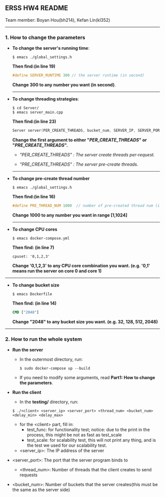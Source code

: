 ## ERSS HW4 README

Team member: Boyan Hou(bh214), Kefan Lin(kl352)

---

### 1. How to change the parameters

- **To change the server's running time**:

  ```shell
  $ emacs ./global_settings.h
  ```

  **Then find:(in line 19)**

  ```c
  #define SERVER_RUNTIME 300 // the server runtime (in second)
  ```

  **Change 300 to any number you want (in second)**.

  ---

- **To change threading strategies**:

  ```shell
  $ cd Server/
  $ emacs server_main.cpp
  ```

  **Then find:(in line 23)**

  ```c
  Server server(PER_CREATE_THREADS, bucket_num, SERVER_IP, SERVER_PORT);
  ```

  **Change the first argument to either "*PER_CREATE_THREADS*" or "*PRE_CREATE_THREADS*".**

  - *"PER_CREATE_THREADS" : The server create threads per-request.*

  - *"PRE_CREATE_THREADS" : The server pre-create threads.*

  ---

- **To change pre-create thread number**

  ```shell
  $ emacs ./global_settings.h
  ```

  **Then find:(in line 16)**

  ```c
  #define PRE_THREAD_NUM 1000  // number of pre-created thread num (int SERVER)
  ```

  **Change 1000 to any number you want in range [1,1024]**

  ---

- **To change CPU cores**

  ```shell
  $ emacs docker-compose.yml   
  ```

  **Then find: (in line 7)**

  ```
  cpuset: '0,1,2,3'
  ```

  **Change '0,1,2,3' to any CPU core combination you want. (e.g. '0,1' means run the server on core 0 and core 1)**

---

- **To change bucket size**

  ```shell
  $ emacs Dockerfile  
  ```

  **Then find: (in line 14)**

  ```dockerfile
  CMD ["2048"]
  ```

  **Change "2048" to any bucket size you want. (e.g. 32, 128, 512, 2048)** 

---

### 2. How to run the whole system

- **Run the server**

  - In the outermost directory, run:

    ```shell
    $ sudo docker-compose up --build
    ```

  - If you need to modify some arguments, read **Part1: How to change the parameters**.

- **Run the client**

  - In the **testing/** directory, run:

  ```shell
  $ ./<client> <server_ip> <server_port> <thread_num> <bucket_num> <delay_min> <delay_max>
  ```

  - for the \<client\> part, fill in:
    - test_func: for functionality test; notice: due to the print in the process, this might be not as fast as test_scale
    - test_scale: for scalability test, this will not print any thing, and is the test we used for our scalability test.
  - <server_ip>: The IP address of the server
- <server_port>: The port that the server program binds to
  - <thread_num>: Number of threads that the client creates to send requests
- <bucket_num>: Number of buckets that the server creates(this must be the same as the server side)
  

  
  
  
  

